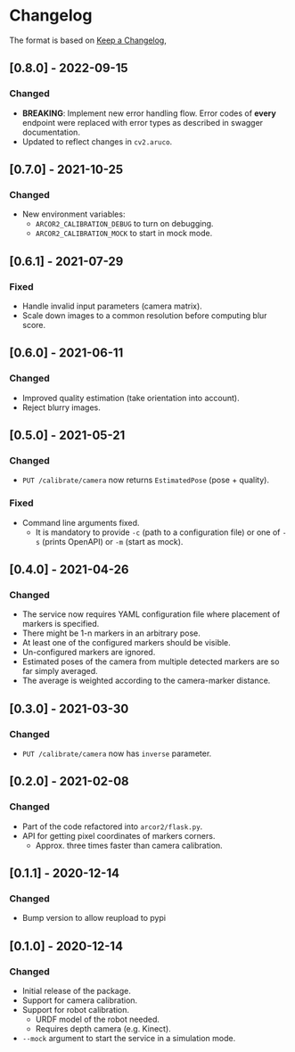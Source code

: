 # Changelog

The format is based on [Keep a Changelog](https://keepachangelog.com/en/1.0.0/),

## [0.8.0] - 2022-09-15

### Changed

- **BREAKING**: Implement new error handling flow. Error codes of **every** endpoint were replaced with error 
  types as described in swagger documentation.
- Updated to reflect changes in `cv2.aruco`.


## [0.7.0] - 2021-10-25

### Changed

- New environment variables: 
  - `ARCOR2_CALIBRATION_DEBUG` to turn on debugging.
  - `ARCOR2_CALIBRATION_MOCK` to start in mock mode.

## [0.6.1] - 2021-07-29

### Fixed

- Handle invalid input parameters (camera matrix).
- Scale down images to a common resolution before computing blur score.

## [0.6.0] - 2021-06-11
### Changed

- Improved quality estimation (take orientation into account).
- Reject blurry images.

## [0.5.0] - 2021-05-21
### Changed
- `PUT /calibrate/camera` now returns `EstimatedPose` (pose + quality).

### Fixed
- Command line arguments fixed.
  - It is mandatory to provide `-c` (path to a configuration file) or one of `-s` (prints OpenAPI) or `-m` (start as mock).

## [0.4.0] - 2021-04-26
### Changed
- The service now requires YAML configuration file where placement of markers is specified.
- There might be 1-n markers in an arbitrary pose.
- At least one of the configured markers should be visible.
- Un-configured markers are ignored.  
- Estimated poses of the camera from multiple detected markers are so far simply averaged.
- The average is weighted according to the camera-marker distance.

## [0.3.0] - 2021-03-30
### Changed
- `PUT /calibrate/camera` now has `inverse` parameter. 

## [0.2.0] - 2021-02-08
### Changed
- Part of the code refactored into `arcor2/flask.py`.
- API for getting pixel coordinates of markers corners.
  - Approx. three times faster than camera calibration.

## [0.1.1] - 2020-12-14
### Changed
- Bump version to allow reupload to pypi

## [0.1.0] - 2020-12-14
### Changed
- Initial release of the package.
- Support for camera calibration.
- Support for robot calibration.
  - URDF model of the robot needed.
  - Requires depth camera (e.g. Kinect).
- `--mock` argument to start the service in a simulation mode.
